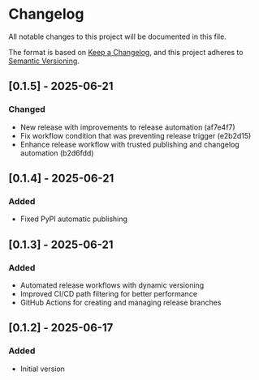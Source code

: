 # Changelog

All notable changes to this project will be documented in this file.

The format is based on [Keep a Changelog](https://keepachangelog.com/en/1.0.0/),
and this project adheres to [Semantic Versioning](https://semver.org/spec/v2.0.0.html).

## [0.1.5] - 2025-06-21

### Changed
- New release with improvements to release automation (af7e4f7)
- Fix workflow condition that was preventing release trigger (e2b2d15)
- Enhance release workflow with trusted publishing and changelog automation (b2d6fdd)

## [0.1.4] - 2025-06-21

### Added
- Fixed PyPI automatic publishing

## [0.1.3] - 2025-06-21

### Added
- Automated release workflows with dynamic versioning
- Improved CI/CD path filtering for better performance
- GitHub Actions for creating and managing release branches

## [0.1.2] - 2025-06-17

### Added
- Initial version